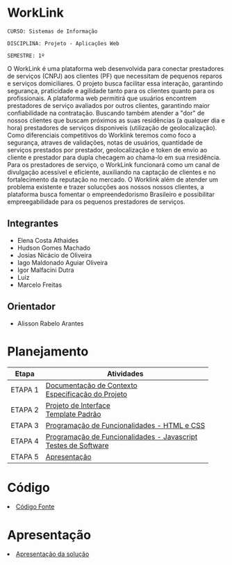 # WorkLink

`CURSO: Sistemas de Informação`

`DISCIPLINA: Projeto - Aplicações Web`

`SEMESTRE: 1º`

O WorkLink é uma plataforma web desenvolvida para conectar prestadores de serviços (CNPJ) aos clientes (PF) que necessitam de pequenos reparos e serviços domiciliares. O projeto busca facilitar essa interação, garantindo segurança, praticidade e agilidade tanto para os clientes quanto para os profissionais.
A plataforma web permitirá que usuários encontrem prestadores de serviço avaliados por outros clientes, garantindo maior confiabilidade na contratação. Buscando também atender a "dor" de nossos clientes que buscam próximos as suas residências (a qualquer dia e hora) prestadores de serviços disponiveis (utilização de geolocalização). 
Como diferenciais competitivos do Worklink teremos como foco a segurança, atraves de validações, notas de usuários, quantidade de serviços prestados por prestador, geolocalização e token de envio ao cliente e prestador para dupla checagem ao chama-lo em sua rresidência.
Para os prestadores de serviço, o WorkLink funcionará como um canal de divulgação acessível e eficiente, auxiliando na captação de clientes e no fortalecimento da reputação no mercado.
O Worklink além de atender um problema existente e trazer solucções aos nossos nossos clientes, a plataforma busca fomentar o empreendedorismo Brasileiro e possibilitar empreegabilidade para os pequenos prestadores de serviços.

## Integrantes

* Elena Costa Athaides
* Hudson Gomes Machado
* Josias Nicácio de Oliveira
* Iago Maldonado Aguiar Oliveira
* Igor Malfacini Dutra
* Luiz
* Marcelo Freitas


## Orientador

* Alisson Rabelo Arantes

# Planejamento

| Etapa         | Atividades |
|  :----:   | ----------- |
| ETAPA 1         |[Documentação de Contexto](docs/context.md) <br> [Especificação do Projeto](docs/especification.md) |
| ETAPA 2         |[Projeto de Interface](docs/interface.md) <br> [Template Padrão](docs/template.md) |
| ETAPA 3         |[Programação de Funcionalidades - HTML e CSS](docs/development.md) |
| ETAPA 4        |[Programação de Funcionalidades - Javascript](docs/development.md) <br> [Testes de Software ](docs/tests.md) |
| ETAPA 5         | [Apresentação](presentation/README.md) |

# Código

<li><a href="src/README.md"> Código Fonte</a></li>

# Apresentação

<li><a href="presentation/README.md"> Apresentação da solução</a></li>
